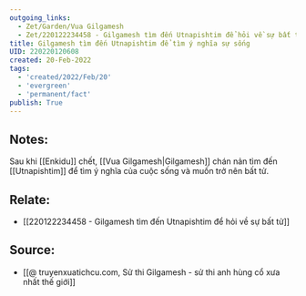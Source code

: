 ```yaml
---
outgoing_links:
  - Zet/Garden/Vua Gilgamesh
  - Zet/220122234458 - Gilgamesh tìm đến Utnapishtim để hỏi về sự bất tử
title: Gilgamesh tìm đến Utnapishtim để tìm ý nghĩa sự sống
UID: 220220120608
created: 20-Feb-2022
tags:
  - 'created/2022/Feb/20'
  - 'evergreen'
  - 'permanent/fact'
publish: True
---
```

## Notes:
Sau khi [[Enkidu]] chết, [[Vua Gilgamesh|Gilgamesh]] chán nản tìm đến [[Utnapishtim]] để tìm ý nghĩa của cuộc sống và muốn trở nên bất tử.

## Relate:
- [[220122234458 - Gilgamesh tìm đến Utnapishtim để hỏi về sự bất tử]]

## Source:
- [[@ truyenxuatichcu.com, Sử thi Gilgamesh - sử thi anh hùng cổ xưa nhất thế giới]]


